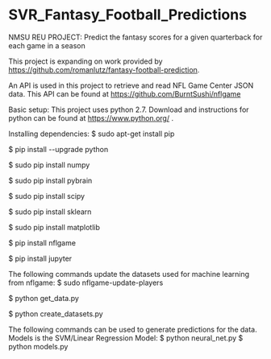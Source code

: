 # SVR_Fantasy_Football_Predictions
NMSU REU PROJECT: Predict the fantasy scores for a given quarterback for each game in a season

This project is expanding on work provided by https://github.com/romanlutz/fantasy-football-prediction.

An API is used in this project to retrieve and read NFL Game Center JSON data.
This API can be found at https://github.com/BurntSushi/nflgame

Basic setup: This project uses python 2.7. Download and instructions for python can be found at https://www.python.org/ .

Installing dependencies:
$ sudo apt-get install pip

$ pip install --upgrade python

$ sudo pip install numpy

$ sudo pip install pybrain

$ sudo pip install scipy

$ sudo pip install sklearn

$ sudo pip install matplotlib

$ pip install nflgame

$ pip install jupyter

The following commands update the datasets used for machine learning from nflgame:
$ sudo nflgame-update-players

$ python get_data.py

$ python create_datasets.py

The following commands can be used to generate predictions for the data. Models is the SVM/Linear Regression Model:
$ python neural_net.py
$ python models.py
